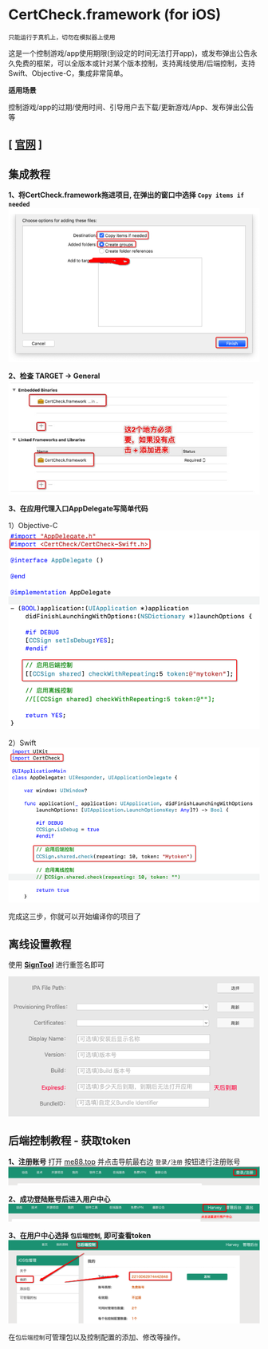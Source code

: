 # CertCheck.framework (for iOS)
`只能运行于真机上，切勿在模拟器上使用`

这是一个控制游戏/app使用期限(到设定的时间无法打开app)，或发布弹出公告永久免费的框架，可以全版本或针对某个版本控制，支持离线使用/后端控制，支持Swift、Objective-C，集成非常简单。

**适用场景**

控制游戏/app的过期/使用时间、引导用户去下载/更新游戏/App、发布弹出公告等

## [ [官网](https://www.yaozuopan.top/index.php/863.html) ]

## 集成教程
**1、将CertCheck.framework拖进项目, 在弹出的窗口中选择 `Copy items if needed`**
![IMG](./image/image1.png)

**2、检查 TARGET -> General**
![IMG](./image/image2.jpg)

**3、在应用代理入口AppDelegate写简单代码**

1）Objective-C
![IMG](./image/oc.png)

2）Swift
![IMG](./image/swift.png)

完成这三步，你就可以开始编译你的项目了

## 离线设置教程

使用 **[SignTool](./../SignTool)** 进行重签名即可

![](./../SignTool/jiaocheng.png)

## 后端控制教程 - 获取token

**1、注册账号**
打开 [me88.top](https://me88.top) 并点击导航最右边 `登录/注册` 按钮进行注册账号
![](./image/site1.png)

**2、成功登陆账号后进入用户中心**
![](./image/site2.png)

**3、在用户中心选择 `包后端控制`, 即可查看token**
![](./image/site3.png)

在`包后端控制`可管理包以及控制配置的添加、修改等操作。
